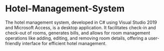 # Hotel-Management-System
The hotel management system, developed in C# using Visual Studio 2019 and Microsoft Access, is a desktop application. It facilitates check-in and check-out of rooms, generates bills, and allows for room management operations like adding, editing, and removing room details, offering a user-friendly interface for efficient hotel management.
